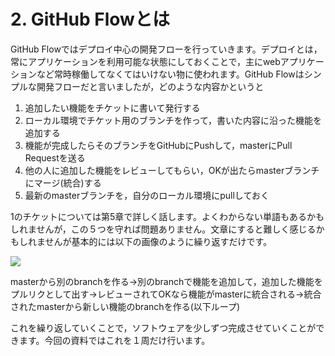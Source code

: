 # 2. GitHub Flowとは
GitHub Flowではデプロイ中心の開発フローを行っていきます。デプロイとは，常にアプリケーションを利用可能な状態にしておくことで，主にwebアプリケーションなど常時稼働してなくてはいけない物に使われます。GitHub Flowはシンプルな開発フローだと言いましたが，どのような内容かというと  

1. 追加したい機能をチケットに書いて発行する  
2. ローカル環境でチケット用のブランチを作って，書いた内容に沿った機能を追加する  
3. 機能が完成したらそのブランチをGitHubにPushして，masterにPull Requestを送る  
4. 他の人に追加した機能をレビューしてもらい，OKが出たらmasterブランチにマージ(統合)する  
5. 最新のmasterブランチを，自分のローカル環境にpullしておく  

1のチケットについては第5章で詳しく話します。よくわからない単語もあるかもしれませんが，この５つを守れば問題ありません。文章にすると難しく感じるかもしれませんが基本的には以下の画像のように繰り返すだけです。    



![](http://theodi.github.io/presentations/open-data-flow/github_flow.png)

masterから別のbranchを作る→別のbranchで機能を追加して，追加した機能をプルリクとして出す→レビューされてOKなら機能がmasterに統合される→統合されたmasterから新しい機能のbranchを作る(以下ループ)  

これを繰り返していくことで，ソフトウェアを少しずつ完成させていくことができます。今回の資料ではこれを１周だけ行います。